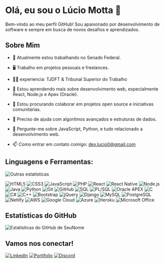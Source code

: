 # Olá, eu sou o Lúcio Motta 👋

Bem-vindo ao meu perfil GitHub! Sou apaixonado por desenvolvimento de software e sempre em busca de novos desafios e aprendizados.



## Sobre Mim

- 🔭 Atualmente estou trabalhando no Senado Federal.

- 🖥️  Trabalho em projetos pessoais e freelances.
- 🏴‍☠️ experiencia: TJDFT & Tribunal Superior do Trabalho  
- 🌱 Estou aprendendo mais sobre desenvolvimento web, especialmente React, Node.js e Apex (Oracle).
- 👯 Estou procurando colaborar em projetos open source e iniciativas comunitárias.
- 🤔 Preciso de ajuda com algoritmos avançados e estruturas de dados.
- 💬 Pergunte-me sobre JavaScript, Python, e tudo relacionado a desenvolvimento web.
- 📫 Como entrar em contato comigo: [dev.lucio0@gmail.com
](mailto:dev.lucio0@gmail.com
)


## Linguagens e Ferramentas:
![Outras estatísticas](https://github-readme-stats.vercel.app/api/top-langs/?username=luciomotta&layout=compact&theme=dark)

![HTML5](https://img.shields.io/badge/-HTML5-black?style=flat-square&logo=html5)
![CSS3](https://img.shields.io/badge/-CSS3-black?style=flat-square&logo=css3)
![JavaScript](https://img.shields.io/badge/-JavaScript-black?style=flat-square&logo=javascript)
![PHP](https://img.shields.io/badge/-PHP-black?style=flat-square&logo=php)
![React](https://img.shields.io/badge/-React-black?style=flat-square&logo=react)
![React Native](https://img.shields.io/badge/-React_Native-black?style=flat-square&logo=react)
![Node.js](https://img.shields.io/badge/-Node.js-black?style=flat-square&logo=node.js)
![Java](https://img.shields.io/badge/-Java-black?style=flat-square&logo=java)
![Python](https://img.shields.io/badge/-Python-black?style=flat-square&logo=python)
![Git](https://img.shields.io/badge/-Git-black?style=flat-square&logo=git)
![GitHub](https://img.shields.io/badge/-GitHub-181717?style=flat-square&logo=github)
![SQL](https://img.shields.io/badge/-SQL-black?style=flat-square&logo=postgresql)
![PL/SQL](https://img.shields.io/badge/-PL%2FSQL-black?style=flat-square&logo=oracle)
![Oracle APEX](https://img.shields.io/badge/-Oracle_APEX-black?style=flat-square&logo=oracle)
![C](https://img.shields.io/badge/-C-black?style=flat-square&logo=c)
![C#](https://img.shields.io/badge/-C%23-black?style=flat-square&logo=c-sharp)
![C++](https://img.shields.io/badge/-C++-black?style=flat-square&logo=c%2B%2B)
![Bootstrap](https://img.shields.io/badge/-Bootstrap-black?style=flat-square&logo=bootstrap)
![jQuery](https://img.shields.io/badge/-jQuery-black?style=flat-square&logo=jquery)
![Django](https://img.shields.io/badge/-Django-black?style=flat-square&logo=django)
![MySQL](https://img.shields.io/badge/-MySQL-black?style=flat-square&logo=mysql)
![PostgreSQL](https://img.shields.io/badge/-PostgreSQL-black?style=flat-square&logo=postgresql)
![Netlify](https://img.shields.io/badge/-Netlify-black?style=flat-square&logo=netlify)
![AWS](https://img.shields.io/badge/-AWS-black?style=flat-square&logo=amazon-aws)
![Google Cloud](https://img.shields.io/badge/-Google_Cloud-black?style=flat-square&logo=google-cloud)
![Azure](https://img.shields.io/badge/-Azure-black?style=flat-square&logo=microsoft-azure)
![Heroku](https://img.shields.io/badge/-Heroku-black?style=flat-square&logo=heroku)
![Microsoft Office](https://img.shields.io/badge/-Microsoft_Office-black?style=flat-square&logo=microsoft-office)


## Estatísticas do GitHub
![Estatísticas do GitHub de SeuNome](https://github-readme-stats.vercel.app/api?username=luciomotta&show_icons=true&theme=dark&include_all_commits=true&show_rank=true)

## Vamos nos conectar!

[![LinkedIn](https://img.shields.io/badge/-LinkedIn-blue?style=flat-square&logo=linkedin&logoColor=white&link=https://www.linkedin.com/in/seulink/)](https://www.linkedin.com/in/lucio-motta-828613166/)
[![Portifolio](https://img.shields.io/badge/-portifolio-gray?style=flat-square&logo=x&logoColor=white&link=https://www.Discrod.com/in/seulink/)](https://portifolio-lucio-motta.netlify.app/)
[![Discord](https://img.shields.io/badge/-Discord-blac?style=flat-square&logo=Discord&logoColor=white&link=https://www.Discord.com/in/seulink/)](https://discord.com/)
